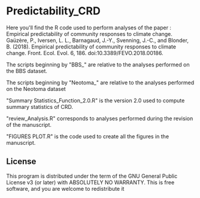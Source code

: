 # Predictability_CRD
Here you'll find the R code used to perform analyses of the paper : 
Empirical predictability of community responses to climate change.
Gaüzère, P., Iversen, L. L., Barnagaud, J.-Y., Svenning, J.-C., and Blonder, B. (2018). 
Empirical predictability of community responses to climate change. Front. Ecol. Evol. 6, 186. 
doi:10.3389/FEVO.2018.00186.

The scripts beginning by "BBS_" are relative to the analyses performed on the BBS dataset.

The scripts beginning by "Neotoma_" are relative to the analyses performed on the Neotoma dataset

"Summary Statistics_Function_2.0.R" is the version 2.0 used to compute summary statistics of CRD. 

"review_Analysis.R" corresponds to analyses performed during the revision of the manuscript.

"FIGURES PLOT.R" is the code used to create all the figures in the manuscript. 

## License
This program is distributed under the term of the GNU General Public
License v3 (or later) with ABSOLUTELY NO WARRANTY. This is free
software, and you are welcome to redistribute it
